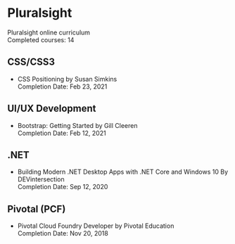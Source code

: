 # Pluralsight
Pluralsight online curriculum  
Completed courses: 14  

## CSS/CSS3
- CSS Positioning by Susan Simkins  
  Completion Date: Feb 23, 2021  

## UI/UX Development
- Bootstrap: Getting Started by Gill Cleeren  
Completion Date: Feb 12, 2021  

## .NET
- Building Modern .NET Desktop Apps with .NET Core and Windows 10 By DEVintersection  
Completion Date: Sep 12, 2020  

## Pivotal (PCF)
- Pivotal Cloud Foundry Developer by Pivotal Education  
Completion Date: Nov 20, 2018  
